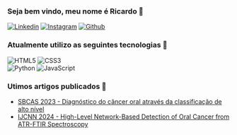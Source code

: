 ### Seja bem vindo, meu nome é Ricardo 👋
[![Linkedin](https://img.shields.io/badge/LinkedIn-0077B5?style=for-the-badge&logo=linkedin&logoColor=white)](https://www.linkedin.com/in/ricardo-lima-26a96a208)
[![Instagram](https://img.shields.io/badge/Instagram-E4405F?style=for-the-badge&logo=instagram&logoColor=white)](https://www.instagram.com/ricardobarbosa120)
[![Github](https://img.shields.io/badge/github-%23121011.svg?style=for-the-badge&logo=github&logoColor=white)](https://github.com/Ricardo50-dev)

### Atualmente utilizo as seguintes tecnologias 📣

![HTML5](https://img.shields.io/badge/HTML5-E34F26?style=for-the-badge&logo=html5&logoColor=white)
![CSS3](https://img.shields.io/badge/CSS3-1572B6?style=for-the-badge&logo=css3&logoColor=white)\
![Python](https://img.shields.io/badge/python-3670A0?style=for-the-badge&logo=python&logoColor=ffdd54)
![JavaScript](https://img.shields.io/badge/JavaScript-F7DF1E?style=for-the-badge&logo=javascript&logoColor=black)

### Utimos artigos publicados 📖

- [SBCAS 2023 - Diagnóstico do câncer oral através da classificação de alto nível](https://doi.org/10.5753/sbcas_estendido.2023.229937)
- [IJCNN 2024 - High-Level Network-Based Detection of Oral Cancer from ATR-FTIR Spectroscopy](https://ieeexplore.ieee.org/abstract/document/10650557)
